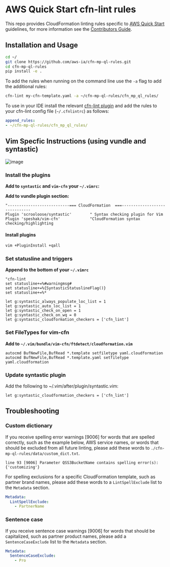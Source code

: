 # AWS Quick Start cfn-lint rules

This repo provides CloudFormation linting rules specific to [AWS Quick Start](https://aws.amazon.com/quickstart/)
guidelines, for more information see the [Contributors Guide](https://aws-ia.github.io).

## Installation and Usage

```bash
cd ~/
git clone https://github.com/aws-ia/cfn-mp-ql-rules.git
cd cfn-mp-ql-rules
pip install -e .
```

To add the rules when running on the command line use the `-a` flag to add the additional rules:

```bash
cfn-lint my-cfn-template.yaml -a ~/cfn-mp-ql-rules/cfn_mp_ql_rules/
```

To use in your IDE install the relevant
[cfn-lint plugin](https://github.com/aws-cloudformation/cfn-python-lint#editor-plugins) and add the rules to your
cfn-lint config file (`~/.cfnlintrc`) as follows:

```yaml
append_rules:
- ~/cfn-mp-ql-rules/cfn_mp_ql_rules/
```

## Vim Specfic Instructions (using vundle and syntastic)

![image](https://user-images.githubusercontent.com/5912128/55508631-22366880-560f-11e9-867f-baa516712f63.png)

### Install the plugins

**Add to `syntastic` and `vim-cfn` your `~/.vimrc`:**

__Add to vundle plugin section:__

```vim
"---------------------------=== CloudFormation  ===------------------------------
Plugin 'scrooloose/syntastic'        " Syntax checking plugin for Vim
Plugin 'speshak/vim-cfn'             "CloudFormation syntax checking/highlighting
```

#### Install plugins

```bash
vim +PluginInstall +qall
```

### Set statusline and triggers

**Append to the bottom of your `~/.vimrc`**

```vim
"cfn-lint
set statusline+=%#warningmsg#
set statusline+=%{SyntasticStatuslineFlag()}
set statusline+=%*

let g:syntastic_always_populate_loc_list = 1
let g:syntastic_auto_loc_list = 1
let g:syntastic_check_on_open = 1
let g:syntastic_check_on_wq = 0
let g:syntastic_cloudformation_checkers = ['cfn_lint']
```

### Set FileTypes for vim-cfn

**Add to `~/.vim/bundle/vim-cfn/ftdetect/cloudformation.vim`**

```vim
autocmd BufNewFile,BufRead *.template setfiletype yaml.cloudformation
autocmd BufNewFile,BufRead *.template.yaml setfiletype yaml.cloudformation
```

### Update syntastic plugin

Add the following to ~/.vim/after/plugin/syntastic.vim:

```vim
let g:syntastic_cloudformation_checkers = ['cfn_lint']
```

## Troubleshooting

### Custom dictionary

If you receive spelling error warnings [9006] for words that are spelled correctly, such as the example below, AWS service names, or words that should be excluded from all future linting, please add these words to `./cfn-mp-ql-rules/data/custom_dict.txt`.

```text
line 93 [9006] Parameter QSS3BucketName contains spelling error(s):
{'customizing'}
```

For spelling exclusions for a specific CloudFormation template, such as partner brand names, please add these words to a `LintSpellExclude` list to the `Metadata` section.

```yaml
Metadata:
  LintSpellExclude:
    - PartnerName
```

### Sentence case

If you receive sentence case warnings [9006] for words that should be capitalized, such as partner product names, please add a `SentenceCaseExclude` list to the `Metadata` section.

```yaml
Metadata:
  SentenceCaseExclude:
    - Pro
```
